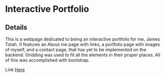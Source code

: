 # Interactive Portfolio
## Details
This is a webpage dedicated to being an interactive portfolio for me, James Totah. It features an About me page with links, a portfolio page with images of myself, and a contact page, that has yet to be implemented on the backend. Gridding was used to fit all the elements in their proper places. All of this was accomplished with bootstrap.

Link [Here](https://jtwob.github.io/Interactive_Portfolio/)